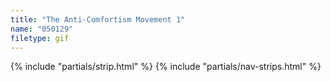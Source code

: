 ```yaml
---
title: "The Anti-Comfortism Movement 1"
name: "050129"
filetype: gif
---
```


{% include "partials/strip.html" %}
{% include "partials/nav-strips.html" %}